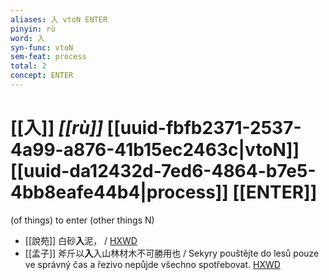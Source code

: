 ```yaml
---
aliases: 入 vtoN ENTER
pinyin: rù
word: 入
syn-func: vtoN
sem-feat: process
total: 2
concept: ENTER 
---
```

# [[入]] *[[rù]]*  [[uuid-fbfb2371-2537-4a99-a876-41b15ec2463c|vtoN]] [[uuid-da12432d-7ed6-4864-b7e5-4bb8eafe44b4|process]] [[ENTER]]
(of things) to enter (other things N)
 - [[說苑]] 白砂**入**泥，
                     / [HXWD](https://hxwd.org/textview.html?location=CH1a0907_CHANT_016-29a.8)
 - [[孟子]] 斧斤以**入**入山林材木不可勝用也 / Sekyry pouštějte do lesů pouze ve správný čas a řezivo nepůjde všechno spotřebovat. [HXWD](https://hxwd.org/textview.html?location=KR1h0001_tls_001-9a.4)